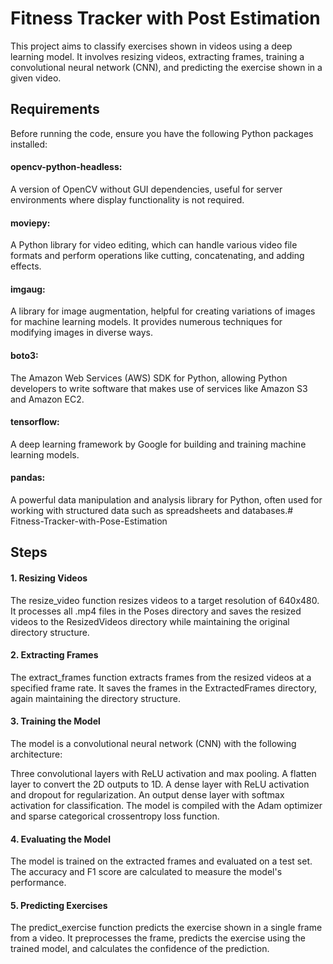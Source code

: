 # Fitness Tracker with Post Estimation
This project aims to classify exercises shown in videos using a deep learning model. It involves resizing videos, extracting frames, training a convolutional neural network (CNN), and predicting the exercise shown in a given video.

## Requirements
Before running the code, ensure you have the following Python packages installed:

#### opencv-python-headless: 
A version of OpenCV without GUI dependencies, useful for server environments where display functionality is not required.
#### moviepy: 
A Python library for video editing, which can handle various video file formats and perform operations like cutting, concatenating, and adding effects.
#### imgaug: 
A library for image augmentation, helpful for creating variations of images for machine learning models. It provides numerous techniques for modifying images in diverse ways.
#### boto3: 
The Amazon Web Services (AWS) SDK for Python, allowing Python developers to write software that makes use of services like Amazon S3 and Amazon EC2.
#### tensorflow: 
A deep learning framework by Google for building and training machine learning models.
#### pandas: 
A powerful data manipulation and analysis library for Python, often used for working with structured data such as spreadsheets and databases.# Fitness-Tracker-with-Pose-Estimation

## Steps
#### 1. Resizing Videos
The resize_video function resizes videos to a target resolution of 640x480. It processes all .mp4 files in the Poses directory and saves the resized videos to the ResizedVideos directory while maintaining the original directory structure.

#### 2. Extracting Frames
The extract_frames function extracts frames from the resized videos at a specified frame rate. It saves the frames in the ExtractedFrames directory, again maintaining the directory structure.

#### 3. Training the Model
The model is a convolutional neural network (CNN) with the following architecture:

Three convolutional layers with ReLU activation and max pooling.
A flatten layer to convert the 2D outputs to 1D.
A dense layer with ReLU activation and dropout for regularization.
An output dense layer with softmax activation for classification.
The model is compiled with the Adam optimizer and sparse categorical crossentropy loss function.

#### 4. Evaluating the Model
The model is trained on the extracted frames and evaluated on a test set. The accuracy and F1 score are calculated to measure the model's performance.

#### 5. Predicting Exercises
The predict_exercise function predicts the exercise shown in a single frame from a video. It preprocesses the frame, predicts the exercise using the trained model, and calculates the confidence of the prediction.
